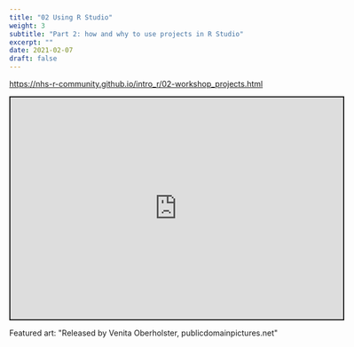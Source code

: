 ```yaml
---
title: "02 Using R Studio"
weight: 3
subtitle: "Part 2: how and why to use projects in R Studio"
excerpt: ""
date: 2021-02-07
draft: false
---
```


https://nhs-r-community.github.io/intro_r/02-workshop_projects.html

<iframe src="https://nhs-r-community.github.io/intro_r/02-workshop_projects.html" width="600" height="400" style="border:2px solid currentColor;" loading="lazy" allowfullscreen></iframe> <script>fitvids('.shareagain', {players: 'iframe'});</script>

Featured art: "Released by Venita Oberholster, publicdomainpictures.net"
